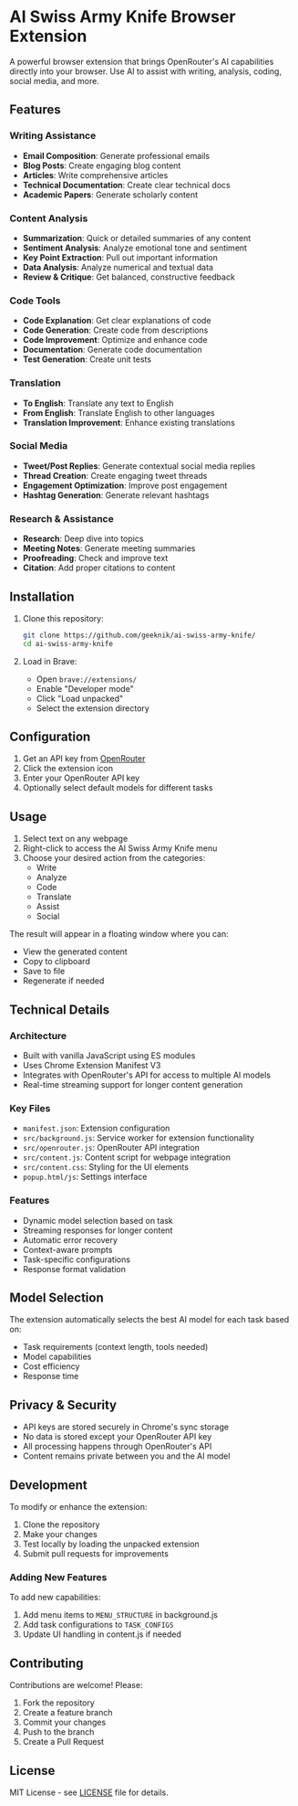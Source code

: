# AI Swiss Army Knife Browser Extension

A powerful browser extension that brings OpenRouter's AI capabilities directly into your browser. Use AI to assist with writing, analysis, coding, social media, and more.

## Features

### Writing Assistance
- **Email Composition**: Generate professional emails
- **Blog Posts**: Create engaging blog content
- **Articles**: Write comprehensive articles
- **Technical Documentation**: Create clear technical docs
- **Academic Papers**: Generate scholarly content

### Content Analysis
- **Summarization**: Quick or detailed summaries of any content
- **Sentiment Analysis**: Analyze emotional tone and sentiment
- **Key Point Extraction**: Pull out important information
- **Data Analysis**: Analyze numerical and textual data
- **Review & Critique**: Get balanced, constructive feedback

### Code Tools
- **Code Explanation**: Get clear explanations of code
- **Code Generation**: Create code from descriptions
- **Code Improvement**: Optimize and enhance code
- **Documentation**: Generate code documentation
- **Test Generation**: Create unit tests

### Translation
- **To English**: Translate any text to English
- **From English**: Translate English to other languages
- **Translation Improvement**: Enhance existing translations

### Social Media
- **Tweet/Post Replies**: Generate contextual social media replies
- **Thread Creation**: Create engaging tweet threads
- **Engagement Optimization**: Improve post engagement
- **Hashtag Generation**: Generate relevant hashtags

### Research & Assistance
- **Research**: Deep dive into topics
- **Meeting Notes**: Generate meeting summaries
- **Proofreading**: Check and improve text
- **Citation**: Add proper citations to content

## Installation

1. Clone this repository:
   ```bash
   git clone https://github.com/geeknik/ai-swiss-army-knife/
   cd ai-swiss-army-knife
   ```

2. Load in Brave:
   - Open `brave://extensions/`
   - Enable "Developer mode"
   - Click "Load unpacked"
   - Select the extension directory

## Configuration

1. Get an API key from [OpenRouter](https://openrouter.ai/)
2. Click the extension icon
3. Enter your OpenRouter API key
4. Optionally select default models for different tasks

## Usage

1. Select text on any webpage
2. Right-click to access the AI Swiss Army Knife menu
3. Choose your desired action from the categories:
   - Write
   - Analyze
   - Code
   - Translate
   - Assist
   - Social

The result will appear in a floating window where you can:
- View the generated content
- Copy to clipboard
- Save to file
- Regenerate if needed

## Technical Details

### Architecture
- Built with vanilla JavaScript using ES modules
- Uses Chrome Extension Manifest V3
- Integrates with OpenRouter's API for access to multiple AI models
- Real-time streaming support for longer content generation

### Key Files
- `manifest.json`: Extension configuration
- `src/background.js`: Service worker for extension functionality
- `src/openrouter.js`: OpenRouter API integration
- `src/content.js`: Content script for webpage integration
- `src/content.css`: Styling for the UI elements
- `popup.html/js`: Settings interface

### Features
- Dynamic model selection based on task
- Streaming responses for longer content
- Automatic error recovery
- Context-aware prompts
- Task-specific configurations
- Response format validation

## Model Selection

The extension automatically selects the best AI model for each task based on:
- Task requirements (context length, tools needed)
- Model capabilities
- Cost efficiency
- Response time

## Privacy & Security

- API keys are stored securely in Chrome's sync storage
- No data is stored except your OpenRouter API key
- All processing happens through OpenRouter's API
- Content remains private between you and the AI model

## Development

To modify or enhance the extension:

1. Clone the repository
2. Make your changes
3. Test locally by loading the unpacked extension
4. Submit pull requests for improvements

### Adding New Features

To add new capabilities:
1. Add menu items to `MENU_STRUCTURE` in background.js
2. Add task configurations to `TASK_CONFIGS`
3. Update UI handling in content.js if needed

## Contributing

Contributions are welcome! Please:
1. Fork the repository
2. Create a feature branch
3. Commit your changes
4. Push to the branch
5. Create a Pull Request

## License

MIT License - see [LICENSE](LICENSE) file for details.                                                                                                                                                  
